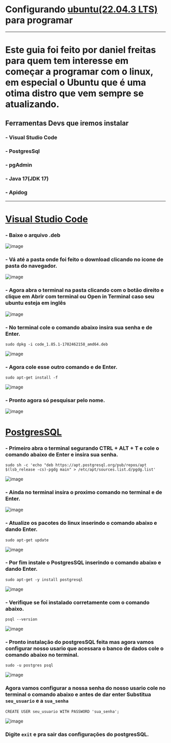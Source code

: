 # Configurando [ubuntu(22.04.3 LTS)](https://ubuntu.com/download/desktop) para programar
___

# Este guia foi feito por daniel freitas para quem tem interesse em começar a programar com o linux, em especial o Ubuntu que é uma otima distro que vem sempre se atualizando.

## Ferramentas Devs que iremos instalar
### - Visual Studio Code
###  - PostgresSql
###  - pgAdmin
###  - Java 17(JDK 17)
###  - Apidog
____ 
# [Visual Studio Code](https://code.visualstudio.com/)
### - Baixe o arquivo .deb
![image](https://github.com/DanielFreitassc/Configurando_ubuntu_para_programar/assets/129224303/314d229d-6a56-4d85-a72b-8ca46174b057)

### - Vá até a pasta onde foi feito o download clicando no icone de pasta do navegador. 
![image](https://github.com/DanielFreitassc/Configurando_ubuntu_para_programar/assets/129224303/e46552e5-fb9a-4c6d-a94f-fe0aec5be88b)

### - Agora abra o terminal na pasta clicando com o botão direito e clique em Abrir com terminal ou Open in Terminal caso seu ubuntu esteja em inglês 

![image](https://github.com/DanielFreitassc/Configurando_ubuntu_para_programar/assets/129224303/e4bb9ccb-c4bd-4fc3-9404-a3ebdf9bc17f)

### - No terminal cole o comando abaixo insira sua senha e de Enter.
```
sudo dpkg -i code_1.85.1-1702462158_amd64.deb
```

![image](https://github.com/DanielFreitassc/Configurando_ubuntu_para_programar/assets/129224303/9d24bdf8-4b9a-435f-8a22-f573d9680d13)

### - Agora cole esse outro comando e de Enter.
```
sudo apt-get install -f
```
![image](https://github.com/DanielFreitassc/Configurando_ubuntu_para_programar/assets/129224303/7c8dc1ec-2f1e-437f-9c1a-063eb5a96ee4)

### - Pronto agora só pesquisar pelo nome.
![image](https://github.com/DanielFreitassc/Configurando_ubuntu_para_programar/assets/129224303/99d8d9a5-8a4d-4a6c-854c-af2ca3f41561)

# [PostgresSQL](https://www.postgresql.org/download/linux/ubuntu/)
### - Primeiro abra o terminal segurando CTRL + ALT + T e cole o comando abaixo de Enter e insira sua senha.
```
sudo sh -c 'echo "deb https://apt.postgresql.org/pub/repos/apt $(lsb_release -cs)-pgdg main" > /etc/apt/sources.list.d/pgdg.list'
```
![image](https://github.com/DanielFreitassc/Configurando_ubuntu_para_programar/assets/129224303/41674af5-f271-4a41-afeb-a223dce61791)
### - Ainda no terminal insira o proximo comando no terminal e de Enter.
![image](https://github.com/DanielFreitassc/Configurando_ubuntu_para_programar/assets/129224303/6ce8f7f4-dc8b-4627-8a74-b996904b9146)

### - Atualize os pacotes do linux inserindo o comando abaixo e dando Enter.

```
sudo apt-get update
```
![image](https://github.com/DanielFreitassc/Configurando_ubuntu_para_programar/assets/129224303/e131bd59-e18f-4dd4-8e61-ad4256f4b0f1)

### - Por fim instale o PostgresSQL inserindo o comando abaixo e dando Enter.
```
sudo apt-get -y install postgresql
```
![image](https://github.com/DanielFreitassc/Configurando_ubuntu_para_programar/assets/129224303/0a2c949d-d77d-4b88-8189-ea82937c74a4)

### - Verifique se foi instalado corretamente com o comando abaixo.
```
psql --version
```
![image](https://github.com/DanielFreitassc/Configurando_ubuntu_para_programar/assets/129224303/75e5b059-60ae-4d23-9268-777ecbcc2e48)
### - Pronto instalação do postgresSQL feita mas agora vamos configurar nosso usario que acessara o banco de dados cole o comando abaixo no terminal.
```
sudo -u postgres psql
```
![image](https://github.com/DanielFreitassc/Configurando_ubuntu_para_programar/assets/129224303/fcee6b6f-725f-428b-a8cc-5a77582dfa2a)

### Agora vamos configurar a nossa senha do nosso usario cole no terminal o comando abaixo e antes de dar enter Substitua  ```seu_usuario``` e a ```sua_senha``` 
```
CREATE USER seu_usuario WITH PASSWORD 'sua_senha';
```
![image](https://github.com/DanielFreitassc/Configurando_ubuntu_para_programar/assets/129224303/d9dbfebb-d302-4e29-91dc-6e12f6759e31)

### Digite ```exit``` e pra sair das configurações do postgresSQL.


